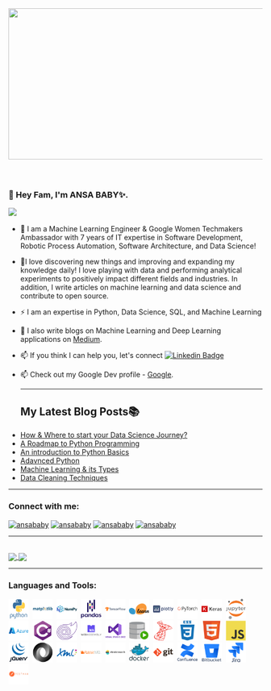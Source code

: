 <div align="center">
  <img src="https://i.giphy.com/media/v1.Y2lkPTc5MGI3NjExZ2NoamJ5dWJ0MmJib3NrZWtjNXY4ZWpjenliaWRrZW95ZTFjODBncyZlcD12MV9pbnRlcm5hbF9naWZfYnlfaWQmY3Q9Zw/hpXdHPfFI5wTABdDx9/giphy.gif" width="600" height="300"/>
</div>

<br />
<br />

### 👋 Hey Fam, I'm ANSA BABY✨.

![](https://komarev.com/ghpvc/?username=ansababy&color=dc143c)

- 👀 I am a Machine Learning Engineer & Google Women Techmakers Ambassador with 7 years of IT expertise in Software Development, Robotic Process Automation, Software Architecture, and Data Science!

- 🎨I love discovering new things and improving and expanding my knowledge daily! I love playing with data and performing analytical experiments to positively impact different fields and industries. In addition, I write articles on machine learning and data science and contribute to open source.
- ⚡ I am an expertise in Python, Data Science, SQL, and Machine Learning 
- 💬 I also write blogs on Machine Learning and Deep Learning applications on [Medium](https://ansababy.medium.com/).
- 📫 If you think I can help you, let's connect [![Linkedin Badge](https://img.shields.io/badge/-Ansa-blue?style=flat&logo=Linkedin&logoColor=white)](https://www.linkedin.com/in/ansababy/)
- 📫 Check out my Google Dev profile - [Google](https://g.dev/ansababy).
  
  ---
  
  ## My Latest Blog Posts📚 
<!-- BLOG-POST-LIST:START -->
- [How & Where to start your Data Science Journey?](https://ansababy.medium.com/how-to-start-your-data-science-journey-420173a981a9)
- [A Roadmap to Python Programming](https://ansababy.medium.com/a-roadmap-to-python-programming-71304f8f486b)
- [An introduction to Python Basics](https://ansababy.medium.com/an-introduction-to-python-basics-960dc3e7bebc)
- [Adavnced Python](https://ansababy.medium.com/advanced-python-6740a0e7df1e)
- [Machine Learning & its Types ](https://ansababy.medium.com/machine-learning-its-types-1082ba255d05)
- [Data Cleaning Techniques](https://ansababy.medium.com/the-ultimate-guide-to-data-cleaning-ensuring-data-quality-and-accuracy-8b9119c45aa4)
 <!-- BLOG-POST-LIST:END -->

---

### Connect with me:
<p align="left">
<a href="https://linkedin.com/in/ansababy" target="blank"><img align="center" src="https://raw.githubusercontent.com/rahuldkjain/github-profile-readme-generator/master/src/images/icons/Social/linked-in-alt.svg" alt="ansababy" height="30" width="40" /></a>
 <a href="https://www.instagram.com/data.artist.ai/" target="blank"><img align="center" src="https://www.svgrepo.com/show/303154/instagram-2016-logo.svg" alt="ansababy" height="30" width="40" /></a>
 <a href="https://ansababy.medium.com/" target="blank"><img align="center" src="https://cdn.icon-icons.com/icons2/2992/PNG/512/medium_logo_icon_187322.png" alt="ansababy" height="30" width="40" /></a>
 <a href="www.youtube.com/@TheDataArtistry" target="blank"><img align="center" src="https://www.iconpacks.net/icons/2/free-youtube-logo-icon-2431-thumb.png" alt="ansababy" height="30" width="40" /></a>
</p>

---
<br />

<a href="https://github.com/ansababy/github-readme-stats">
  <img height=200 align="center" src="https://github-readme-stats.vercel.app/api?username=ansababy" />
</a>
<a href="https://github.com/ansababy/convoychat">
  <img height=200 align="center" src="https://github-readme-stats.vercel.app/api/top-langs?username=ansababy&layout=donut&langs_count=8&card_width=320" />
</a>

---

### Languages and Tools: 
<div>
  <img src="https://github.com/devicons/devicon/blob/master/icons/python/python-original-wordmark.svg" title="python"  alt="python" width="40" height="40"/>&nbsp;
  <img src="https://github.com/devicons/devicon/blob/master/icons/matplotlib/matplotlib-original-wordmark.svg" title="matplotlib" alt="matplotlib" width="40" height="40"/>&nbsp; 
  <img src="https://github.com/devicons/devicon/blob/master/icons/numpy/numpy-original-wordmark.svg" title="numpy" alt="numpy" width="40" height="40"/>&nbsp;
  <img src="https://github.com/devicons/devicon/blob/master/icons/pandas/pandas-original-wordmark.svg" title="pandas" alt="pandas " width="40" height="40"/>&nbsp;
  <img src="https://github.com/devicons/devicon/blob/master/icons/tensorflow/tensorflow-original-wordmark.svg" title="tensorflow" alt="tensorflow " width="40" height="40"/>&nbsp;
  <img src="https://github.com/devicons/devicon/blob/master/icons/scikitlearn/scikitlearn-original.svg" title="scikitlearn" alt="scikitlearn" width="40" height="40"/>&nbsp;  
  <img src="https://github.com/devicons/devicon/blob/master/icons/plotly/plotly-original-wordmark.svg" title="plotly" alt="plotly" width="40" height="40"/>&nbsp;  
  <img src="https://github.com/devicons/devicon/blob/master/icons/pytorch/pytorch-original-wordmark.svg" title="pytorch" alt="pytorch" width="40" height="40"/>&nbsp;
  <img src="https://github.com/devicons/devicon/blob/master/icons/keras/keras-original-wordmark.svg" title="keras" alt="keras" width="40" height="40"/>&nbsp;
  <img src="https://github.com/devicons/devicon/blob/master/icons/jupyter/jupyter-original-wordmark.svg" title="jupyter" alt="jupyter" width="40" height="40"/>&nbsp;
  <img src="https://github.com/devicons/devicon/blob/master/icons/azure/azure-original-wordmark.svg" title="azure" alt="azure" width="40" height="40"/>&nbsp;
  <img src="https://github.com/devicons/devicon/blob/master/icons/csharp/csharp-original.svg" title="csharp" alt="csharp" width="40" height="40"/>&nbsp;
  <img src="https://github.com/devicons/devicon/blob/master/icons/blazor/blazor-line.svg" title="blazor" alt="blazor" width="40" height="40"/>&nbsp;
  <img src="https://github.com/devicons/devicon/blob/master/icons/wasm/wasm-original-wordmark.svg" title="wasm"  alt="wasm" width="40" height="40"/>&nbsp;
  <img src="https://github.com/devicons/devicon/blob/master/icons/visualstudio/visualstudio-original-wordmark.svg" title="visualstudio"  alt="visualstudio" width="40" height="40"/>&nbsp;
  <img src="https://github.com/devicons/devicon/blob/master/icons/sqldeveloper/sqldeveloper-original.svg" title="sqldeveloper" alt="sqldeveloper" width="40" height="40"/>&nbsp;
   <img src="https://github.com/devicons/devicon/blob/master/icons/microsoftsqlserver/microsoftsqlserver-plain.svg" title="microsoftsqlserver" alt="microsoftsqlserver" width="40" height="40"/>&nbsp;
  <img src="https://github.com/devicons/devicon/blob/master/icons/css3/css3-plain-wordmark.svg"  title="CSS3" alt="CSS" width="40" height="40"/>&nbsp;
  <img src="https://github.com/devicons/devicon/blob/master/icons/html5/html5-original.svg" title="HTML5" alt="HTML" width="40" height="40"/>&nbsp;
  <img src="https://github.com/devicons/devicon/blob/master/icons/javascript/javascript-original.svg" title="JavaScript" alt="JavaScript" width="40" height="40"/>&nbsp;
  <img src="https://github.com/devicons/devicon/blob/master/icons/jquery/jquery-original-wordmark.svg" title="jquery"  alt="jquery" width="40" height="40"/>&nbsp;
  <img src="https://github.com/devicons/devicon/blob/master/icons/json/json-original.svg" title="json"  alt="json" width="40" height="40"/>&nbsp;
  <img src="https://github.com/devicons/devicon/blob/master/icons/xml/xml-original.svg" title="xml" alt="xml" width="40" height="40"/>&nbsp;
  <img src="https://github.com/devicons/devicon/blob/master/icons/rabbitmq/rabbitmq-original-wordmark.svg" title="rabbitmq" alt="rabbitmq" width="40" height="40"/>&nbsp;
  <img src="https://github.com/devicons/devicon/blob/master/icons/elasticsearch/elasticsearch-original-wordmark.svg" title="elasticsearch" alt="elasticsearch " width="40" height="40"/>&nbsp;
  <img src="https://github.com/devicons/devicon/blob/master/icons/docker/docker-original-wordmark.svg" title="docker" alt="docker" width="40" height="40"/>&nbsp;
  <img src="https://github.com/devicons/devicon/blob/master/icons/git/git-original-wordmark.svg" title="Git" alt="Git" width="40" height="40"/>&nbsp;
  <img src="https://github.com/devicons/devicon/blob/master/icons/confluence/confluence-original-wordmark.svg" title="confluence" alt="confluence" width="40" height="40"/>&nbsp;
  <img src="https://github.com/devicons/devicon/blob/master/icons/bitbucket/bitbucket-original-wordmark.svg" title="bitbucket" alt="bitbucket" width="40" height="40"/>&nbsp;
  <img src="https://github.com/devicons/devicon/blob/master/icons/jira/jira-original-wordmark.svg" title="jira" alt="jira" width="40" height="40"/>&nbsp;  
  <img src="https://github.com/devicons/devicon/blob/master/icons/postman/postman-original-wordmark.svg" title="postman" alt="postman" width="40" height="40"/>&nbsp;  
</div>
<!---
AnsaBaby/AnsaBaby is a ✨ special ✨ repository because its `README.md` (this file) appears on your GitHub profile.
You can click the Preview link to take a look at your changes.
--->
